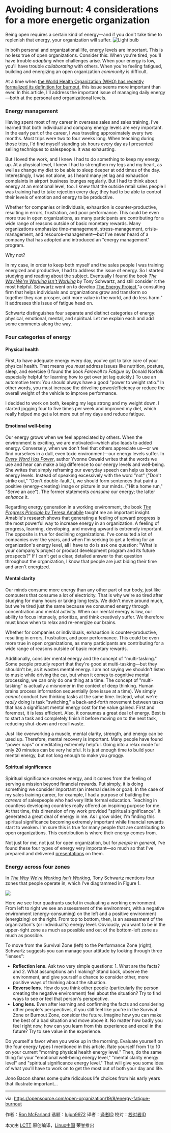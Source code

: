 [#]: collector: (lujun9972)
[#]: translator: ( )
[#]: reviewer: ( )
[#]: publisher: ( )
[#]: url: ( )
[#]: subject: (Avoiding burnout: 4 considerations for a more energetic organization)
[#]: via: (https://opensource.com/open-organization/19/8/energy-fatigue-burnout)
[#]: author: (Ron McFarland https://opensource.com/users/ron-mcfarlandhttps://opensource.com/users/jonobaconhttps://opensource.com/users/marcobravohttps://opensource.com/users/ron-mcfarland)

Avoiding burnout: 4 considerations for a more energetic organization
======
Being open requires a certain kind of energy—and if you don't take time
to replenish that energy, your organization will suffer.
![Light bulb][1]

In both personal and organizational life, energy levels are important. This is no less true of open organizations. Consider this: When you're tired, you'll have trouble _adapting_ when challenges arise. When your energy is low, you'll have trouble _collaborating_ with others. When you're feeling fatigued, building and energizing an open organization _community_ is difficult.

At a time when [the World Health Organization (WHO) has recently formalized its definition for burnout][2], this issue seems more important than ever. In this article, I'll address the important issue of managing daily energy—both at the personal and organizational levels.

### Energy management

Having spent most of my career in overseas sales and sales training, I've learned that both individual and company energy levels are very important. In the early part of the career, I was traveling approximately every two months. Most trips were two to four weeks long. When teaching during those trips, I'd find myself standing six hours every day as I presented selling techniques to salespeople. It was exhausting.

But I loved the work, and I knew I had to do something to keep my energy up. At a physical level, I knew I had to strengthen my legs and my heart, as well as change my diet to be able to sleep deeper at odd times of the day. Interestingly, I was not alone, as I heard many jet lag and exhaustion complaints in airport business lounges regularly. But I had to think about energy at an emotional level, too. I knew that the outside retail sales people I was training had to take rejection every day; they had to be able to control their levels of emotion and energy to be productive.

Whether for companies or individuals, exhaustion is counter-productive, resulting in errors, frustration, and poor performance. This could be even more true in open organizations, as many participants are contributing for a wide range of reasons outside of basic monetary rewards. Many organizations emphasize time-management, stress-management, crisis-management, and resource-management—but I've never heard of a company that has adopted and introduced an "energy management" program.

Why not?

In my case, in order to keep both myself and the sales people I was training energized and productive, I had to address the issue of energy. So I started studying and reading about the subject. Eventually I found the book [_The Way We're Working Isn't Working_][3] by Tony Schwartz, and still consider it the most helpful. Schwartz went on to develop [The Energy Project][4],"a consulting firm that helps individuals and organizations grow and transform so together they can prosper, add more value in the world, and do less harm." It addresses this issue of fatigue head on.

Schwartz distinguishes four separate and distinct categories of energy: physical, emotional, mental, and spiritual. Let me explain each and add some comments along the way.

### Four categories of energy

#### Physical health

First, to have adequate energy every day, you've got to take care of your physical health. That means you _must_ address issues like nutrition, posture, sleep, and exercise (I found the book _Farewell to Fatigue_ by Donald Norfolk especially helpful for learning how to get over jet lag quickly.) To use an automotive term: You should always have a good "power to weight ratio." In other words, you must increase the driveline power/efficiency or reduce the overall weight of the vehicle to improve performance.

I decided to work on both, keeping my legs strong and my weight down. I started jogging four to five times per week and improved my diet, which really helped me get a lot more out of my days and reduce fatigue.

#### Emotional well-being

Our energy grows when we feel appreciated by others. When the environment is exciting, we are motivated—which also leads to added energy. Conversely, when we don't feel that others appreciate us—or we find ourselves in a dull, even toxic environment—our energy levels suffer. In [_Every Word Has Power_][5], author Yvonne Oswald writes that the words we use and hear can make a big difference to our energy levels and well-being. She writes that simply reframing our everyday speech can help us boost energy levels. Instead of speaking excessively with the word "not" ("Don't strike out," "Don't double-fault,"), we should form sentences that paint a positive (energy-creating) image or picture in our minds. ("Hit a home run," "Serve an ace"). The former statements _consume_ our energy; the latter _enhance_ it.

Regarding energy generation in a working environment, the book [_The Progress Principle_ by Teresa Amabile][6] taught me an important insight. Amabile's research shows that generating a feeling of upward progress is the most powerful way to increase energy in an organization. A feeling of progress, learning, developing, and moving upward is extremely important. The opposite is true for declining organizations. I've consulted a lot of companies over the years, and when I'm seeking to get a feeling for an organization's energy level, all I have to do is ask one question: "What is your company's project or product development program and its future prospects?" If I can't get a clear, detailed answer to that question throughout the organization, I know that people are just biding their time and aren't energized.

#### Mental clarity

Our minds consume more energy than any other part of our body, just like computers that consume a lot of electricity. That is why we're so tired after studying for many hours or taking long tests. We didn't move around much, but we're tired just the same because we consumed energy through concentration and mental activity. When our mental energy is low, our ability to focus intensely, prioritize, and think creatively suffer. We therefore must know when to relax and re-energize our brains.

Whether for companies or individuals, exhaustion is counter-productive, resulting in errors, frustration, and poor performance. This could be even more true in open organizations, as many participants are contributing for a wide range of reasons outside of basic monetary rewards.

Additionally, consider mental energy and the concept of "multi-tasking." Some people proudly report that they're good at multi-tasking—but they shouldn't be, as it wastes mental energy. I am not saying we shouldn't listen to music while driving the car, but when it comes to cognitive mental processing, we can only do one thing at a time. The concept of "multi-tasking" is actually a misnomer in the context of deep thinking. Human brains process information sequentially (one issue at a time). We simply _cannot_ conduct two thinking tasks at the same time. Instead, what we're _really_ doing is task "switching," a back-and-forth movement between tasks that has a significant mental energy cost for the value gained. First and foremost, it is less efficient. Also, it consumes a great deal of energy. Best is to start a task and completely finish it before moving on to the next task, reducing shut-down and recall waste.

Just like overworking a muscle, mental clarity, strength, and energy can be used up. Therefore, mental recovery is important. Many people have found “power naps” or meditating extremely helpful. Going into a relax mode for only 20 minutes can be very helpful. It is just enough time to build your mental energy, but not long enough to make you groggy.

#### Spiritual significance

Spiritual significance creates energy, and it comes from the feeling of serving a mission beyond financial rewards. Put simply, it is doing something we consider important (an internal desire or goal). In the case of my sales training career, for example, I had a purpose of building the _careers_ of salespeople who had very little formal education. Teaching in countless developing countries really offered an inspiring purpose for me. At that time, this dimension of my work provided "spiritual significance". It generated a great deal of energy in me. As I grow older, I'm finding this spiritual significance becoming extremely important while financial rewards start to weaken. I'm sure this is true for many people that are contributing to open organizations. This contribution is where their energy comes from.

Not just for me, not just for open organization, but for _people in general_, I've found these four types of energy very important—so much so that I've prepared and delivered [presentations][7] on them.

### Energy across four zones

In _[The Way We're Working Isn't Working][3],_ Tony Schwartz mentions four zones that people operate in, which I've diagrammed in Figure 1.

![][8]

Here we see four quadrants useful in evaluating a working environment. From left to right we see an assessment of the environment, with a negative environment (energy-consuming) on the left and a positive environment (energizing) on the right. From top to bottom, then, is an assessment of the organization's (or individual's) energy level. Obviously, you want to be in the upper-right zone as much as possible and out of the bottom-left zone as much as possible.

To move from the Survival Zone (left) to the Performance Zone (right), Schwartz suggests you can manage your attitude by looking through three "lenses":

  * **Reflection lens.** Ask two very simple questions: 1. What are the facts? and 2. What assumptions am I making? Stand back, observe the environment, and give yourself a chance to consider other, more positive ways of thinking about the situation.
  * **Reverse lens.** How do you think other people (particularly the person creating the negative environment) feel about the situation? Try to find ways to see or feel that person's perspective.
  * **Long lens.** Even after learning and confirming the facts and considering other people's perspectives, if you still feel like you're in the Survival Zone or Burnout Zone, consider the future. Imagine how you can make the best of a bad situation and move above it. No matter how badly you feel right now, how can you learn from this experience and excel in the future? Try to see value in the experience.



Do yourself a favor when you wake up in the morning. Evaluate yourself on the four energy types I mentioned in this article. Rate yourself from 1 to 10 on your current "morning physical health energy level." Then, do the same thing for your "emotional well-being energy level," "mental clarity energy level" and "spiritual significance energy level." That will give you some idea of what you'll have to work on to get the most out of both your day and life.

Jono Bacon shares some quite ridiculous life choices from his early years that illustrate important...

--------------------------------------------------------------------------------

via: https://opensource.com/open-organization/19/8/energy-fatigue-burnout

作者：[Ron McFarland][a]
选题：[lujun9972][b]
译者：[译者ID](https://github.com/译者ID)
校对：[校对者ID](https://github.com/校对者ID)

本文由 [LCTT](https://github.com/LCTT/TranslateProject) 原创编译，[Linux中国](https://linux.cn/) 荣誉推出

[a]: https://opensource.com/users/ron-mcfarlandhttps://opensource.com/users/jonobaconhttps://opensource.com/users/marcobravohttps://opensource.com/users/ron-mcfarland
[b]: https://github.com/lujun9972
[1]: https://opensource.com/sites/default/files/styles/image-full-size/public/lead-images/bulb-light-energy-power-idea.png?itok=zTEEmTZB (Light bulb)
[2]: https://icd.who.int/browse11/l-m/en#/http://id.who.int/icd/entity/129180281
[3]: https://www.simonandschuster.com/books/The-Way-Were-Working-Isnt-Working/Tony-Schwartz/9781451610260
[4]: https://theenergyproject.com/team/tony-schwartz/
[5]: https://www.simonandschuster.com/books/Every-Word-Has-Power/Yvonne-Oswald/9781582701813
[6]: http://progressprinciple.com/books/single/the_progress_principle
[7]: https://www.slideshare.net/RonMcFarland1/increasing-company-energy?qid=e3c251fc-be71-4185-b216-3c7e5b48f7b1&v=&b=&from_search=2
[8]: https://opensource.com/sites/default/files/images/open-org/energy_zones.png

